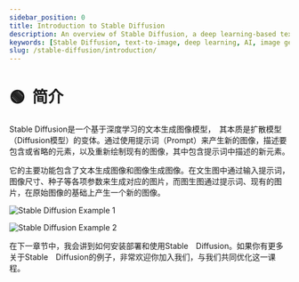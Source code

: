 ```yaml
---
sidebar_position: 0
title: Introduction to Stable Diffusion
description: An overview of Stable Diffusion, a deep learning-based text-to-image generation model, including its main functions and features.
keywords: [Stable Diffusion, text-to-image, deep learning, AI, image generation, diffusion model]
slug: /stable-diffusion/introduction/
---
```


# 🟢  简介

Stable Diffusion是一个基于深度学习的文本生成图像模型，　其本质是扩散模型（Diffusion模型）的变体。通过使用提示词（Prompt）来产生新的图像，描述要包含或省略的元素，以及重新绘制现有的图像，其中包含提示词中描述的新元素。

它的主要功能包含了文本生成图像和图像生成图像。在文生图中通过输入提示词，图像尺寸、种子等各项参数来生成对应的图片，而图生图通过提示词、现有的图片，在原始图像的基础上产生一个新的图像。

![Stable Diffusion Example 1](https://cdn.jsdelivr.net/gh/donttal/imgbed/img/d8a952961dcecddb2fcc6a2284af7b7a.png)

![Stable Diffusion Example 2](https://cdn.jsdelivr.net/gh/donttal/imgbed/img/169279c2e73ffbbb171e7643647fa62c.png)

在下一章节中，我会讲到如何安装部署和使用Stable　Diffusion。如果你有更多关于Stable　Diffusion的例子，非常欢迎你加入我们，与我们共同优化这一课程。